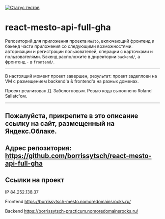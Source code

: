 [![Статус тестов](../../actions/workflows/tests.yml/badge.svg)](../../actions/workflows/tests.yml)

# react-mesto-api-full-gha
Репозиторий для приложения проекта `Mesto`, включающий фронтенд и бэкенд части приложения со следующими возможностями: авторизации и регистрации пользователей, операции с карточками и пользователями. Бэкенд расположите в директории `backend/`, а фронтенд - в `frontend/`.

---

В настоящий момент проект завершен, результат: проект задеплоен на VM с размещением backend'a & frontend'a на разных доменах.

Проект реализован Д. Заболотновым. Ревью кода выполнено Roland Sallatc'ом.

---
  
## Пожалуйста, прикрепите в это описание ссылку на сайт, размещенный на Яндекс.Облаке.

## Адрес репозитория: https://github.com/borrissytsch/react-mesto-api-full-gha

## Ссылки на проект

IP 84.252.138.37

Frontend https://borrissytsch-mesto.nomoredomainsrocks.ru/

Backend https://borrissytsch-practicum.nomoredomainsrocks.ru/
